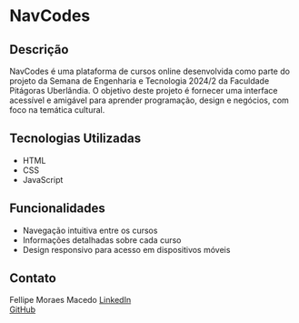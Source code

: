 # NavCodes

## Descrição

NavCodes é uma plataforma de cursos online desenvolvida como parte do projeto da Semana de Engenharia e Tecnologia 2024/2 da Faculdade Pitágoras Uberlândia. O objetivo deste projeto é fornecer uma interface acessível e amigável para aprender programação, design e negócios, com foco na temática cultural.

## Tecnologias Utilizadas

- HTML
- CSS
- JavaScript

## Funcionalidades

- Navegação intuitiva entre os cursos
- Informações detalhadas sobre cada curso
- Design responsivo para acesso em dispositivos móveis

## Contato

Fellipe Moraes Macedo 
[LinkedIn](https://www.linkedin.com/in/fellipe-moraes-macedo-682b42235/)  
[GitHub](https://github.com/fellipemoraes01)
